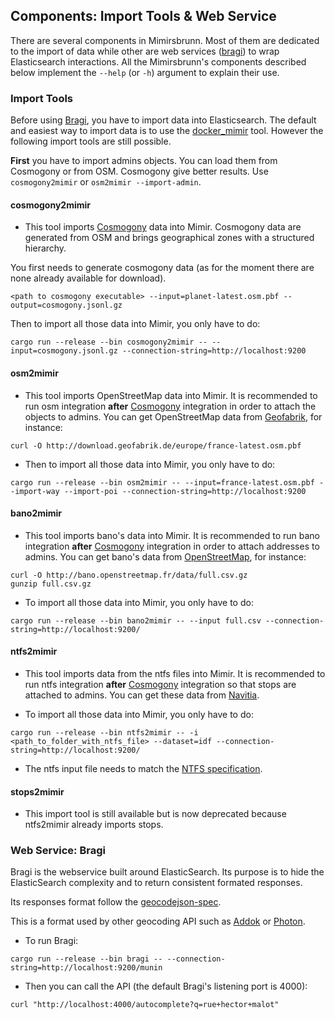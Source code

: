 ## Components: Import Tools & Web Service

There are several components in Mimirsbrunn. Most of them are dedicated to the import of data while other are web services ([bragi](#bragi)) to wrap Elasticsearch interactions.
All the Mimirsbrunn's components described below implement the `--help` (or `-h`) argument to explain their use.

### Import Tools

Before using [Bragi](#bragi), you have to import data into Elasticsearch.
The default and easiest way to import data is to use the [docker_mimir](https://github.com/QwantResearch/docker_mimir) tool.
However the following import tools are still possible.

**First** you have to import admins objects. You can load them from Cosmogony or from OSM. Cosmogony give better results. Use `cosmogony2mimir` or `osm2mimir --import-admin`.

#### cosmogony2mimir

- This tool imports [Cosmogony](https://github.com/osm-without-borders/cosmogony/) data into Mimir. Cosmogony data are generated from OSM and brings geographical zones with a structured hierarchy.

You first needs to generate cosmogony data (as for the moment there are none already available for download).

```shell
<path to cosmogony executable> --input=planet-latest.osm.pbf --output=cosmogony.jsonl.gz
```

Then to import all those data into Mimir, you only have to do:
```shell
cargo run --release --bin cosmogony2mimir -- --input=cosmogony.jsonl.gz --connection-string=http://localhost:9200
```

#### osm2mimir

- This tool imports OpenStreetMap data into Mimir. It is recommended to run osm integration **after** [Cosmogony](https://github.com/osm-without-borders/cosmogony) integration in order to attach the objects to admins. You can get OpenStreetMap data from [Geofabrik](http://download.geofabrik.de/), for instance:
```shell
curl -O http://download.geofabrik.de/europe/france-latest.osm.pbf
```
- Then to import all those data into Mimir, you only have to do:
```shell
cargo run --release --bin osm2mimir -- --input=france-latest.osm.pbf --import-way --import-poi --connection-string=http://localhost:9200
```

#### bano2mimir

- This tool imports bano's data into Mimir. It is recommended to run bano integration **after** [Cosmogony](https://github.com/osm-without-borders/cosmogony) integration in order to attach addresses to admins. You can get bano's data from [OpenStreetMap](http://bano.openstreetmap.fr/data/), for instance:
```shell
curl -O http://bano.openstreetmap.fr/data/full.csv.gz
gunzip full.csv.gz
```
- To import all those data into Mimir, you only have to do:
```shell
cargo run --release --bin bano2mimir -- --input full.csv --connection-string=http://localhost:9200/
```

#### ntfs2mimir

- This tool imports data from the ntfs files into Mimir. It is recommended to run ntfs integration **after** [Cosmogony](https://github.com/osm-without-borders/cosmogony) integration so that stops are attached to admins. You can get these data from [Navitia](https://navitia.opendatasoft.com/explore).

- To import all those data into Mimir, you only have to do:
```shell
cargo run --release --bin ntfs2mimir -- -i <path_to_folder_with_ntfs_file> --dataset=idf --connection-string=http://localhost:9200/
```

- The ntfs input file needs to match the [NTFS specification](https://github.com/CanalTP/navitia/blob/dev/documentation/ntfs/ntfs_0.6.md).

#### stops2mimir

- This import tool is still available but is now deprecated because ntfs2mimir already imports stops.

### <a name=bragi> Web Service: Bragi </a>

Bragi is the webservice built around ElasticSearch.
Its purpose is to hide the ElasticSearch complexity and to return consistent formated responses.

Its responses format follow the [geocodejson-spec](https://github.com/geocoders/geocodejson-spec).

This is a format used by other geocoding API such as [Addok](https://github.com/addok/addok) or [Photon](https://github.com/komoot/photon).

- To run Bragi:
```shell
cargo run --release --bin bragi -- --connection-string=http://localhost:9200/munin
```

- Then you can call the API (the default Bragi's listening port is 4000):
```shell
curl "http://localhost:4000/autocomplete?q=rue+hector+malot"
```
